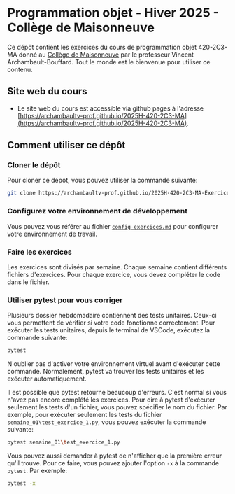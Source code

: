 # Programmation objet - Hiver 2025 - Collège de Maisonneuve

Ce dépôt contient les exercices du cours de programmation objet 420-2C3-MA donné
au [Collège de Maisonneuve](https://www.cmaisonneuve.qc.ca/) par le professeur
Vincent Archambault-Bouffard. Tout le monde est le bienvenue pour utiliser ce
contenu. 

## Site web du cours
- Le site web du cours est accessible via github pages à l'adresse
  [https://archambaultv-prof.github.io/2025H-420-2C3-MA](https://archambaultv-prof.github.io/2025H-420-2C3-MA).

## Comment utiliser ce dépôt

### Cloner le dépôt
Pour cloner ce dépôt, vous pouvez utiliser la commande suivante:
```bash
git clone https://archambaultv-prof.github.io/2025H-420-2C3-MA-Exercices.git
```

### Configurez votre environnement de développement
Vous pouvez vous référer au fichier [`config_exercices.md`](config_exercices.md)
pour configurer votre environnement de travail.

### Faire les exercices
Les exercices sont divisés par semaine. Chaque semaine contient différents
fichiers d'exercices. Pour chaque exercice, vous devez compléter le code dans le fichier.

### Utiliser pytest pour vous corriger
Plusieurs dossier hebdomadaire contiennent des tests unitaires. Ceux-ci vous
permettent de vérifier si votre code fonctionne correctement. Pour exécuter les
tests unitaires, depuis le terminal de VSCode, exécutez la commande suivante:

```bash
pytest
```

N'oublier pas d'activer votre environnement virtuel avant d'exécuter cette
commande. Normalement, pytest va trouver les tests unitaires et les exécuter
automatiquement. 

Il est possible que pytest retourne beaucoup d'erreurs. C'est normal si vous n'avez pas
encore complété les exercices. Pour dire à pytest d'exécuter seulement les tests
d'un fichier, vous pouvez spécifier le nom du fichier. Par exemple, pour exécuter
seulement les tests du fichier `semaine_01\test_exercice_1.py`, vous pouvez exécuter la
commande suivante:

```bash
pytest semaine_01\test_exercice_1.py
```

Vous pouvez aussi demander à pytest de n'afficher que la première erreur
qu'il trouve. Pour ce faire, vous pouvez ajouter l'option `-x` à la commande
`pytest`. Par exemple:

```bash
pytest -x
```

